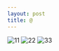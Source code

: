 ```yaml
---
layout: post
title: @
---
```

<head>
<meta http-equiv="refresh" content="10">
</head>

![11](https://user-images.githubusercontent.com/82706829/115121964-704d1780-9ff0-11eb-9fe9-49df34a79897.jpg)
![22](https://user-images.githubusercontent.com/82706829/115121967-7216db00-9ff0-11eb-8eeb-d16124f86ad4.jpg)
![33](https://user-images.githubusercontent.com/82706829/115121968-73480800-9ff0-11eb-9e0d-6a409a799f55.jpg)
